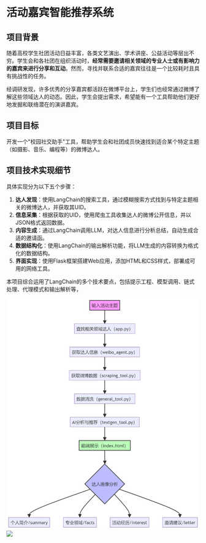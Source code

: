 #  活动嘉宾智能推荐系统  
## 项目背景
随着高校学生社团活动日益丰富，各类文艺演出、学术讲座、公益活动等层出不穷。学生会和各社团在组织活动时，**经常需要邀请相关领域的专业人士或有影响力的嘉宾来进行分享和互动**。然而，寻找并联系合适的嘉宾往往是一个比较耗时且具有挑战性的任务。

经调研发现，许多优秀的分享嘉宾都活跃在微博平台上，学生们也经常通过微博了解这些领域达人的动态。因此，学生会提出需求，希望能有一个工具帮助他们更好地发掘和联络潜在的演讲嘉宾。

## 项目目标
开发一个"校园社交助手"工具，帮助学生会和社团成员快速找到适合某个特定主题（如摄影、音乐、编程等）的微博达人。

## 项目技术实现细节
具体实现分为以下五个步骤：

1. **达人发现**：使用LangChain的搜索工具，通过模糊搜索方式找到与特定主题相关的微博达人，并获取其UID。
2. **信息采集**：根据获取的UID，使用爬虫工具收集达人的微博公开信息，并以JSON格式返回数据。
3. **内容生成**：通过LangChain调用LLM，对达人信息进行分析总结，自动生成合适的邀请函。
4. **数据结构化**：使用LangChain的输出解析功能，将LLM生成的内容转换为格式化的数据结构。
5. **界面实现**：使用Flask框架搭建Web应用，添加HTML和CSS样式，部署成可用的网络工具。

本项目综合运用了LangChain的多个技术要点，包括提示工程、模型调用、链式处理、代理模式和输出解析等，

![img.png](img.png)![](https://cdn.nlark.com/yuque/0/2024/jpeg/28940458/1732628362366-b5ed2a86-48eb-4434-9baa-65f0b16485c4.jpeg)

